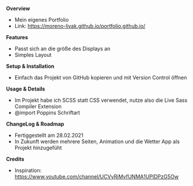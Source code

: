**Overview**
- Mein eigenes Portfolio
- Link: https://moreno-livak.github.io/portfolio.github.io/

**Features**
- Passt sich an die größe des Displays an
- Simples Layout

**Setup & Installation**
- Einfach das Projekt von GitHub kopieren und mit Version Control öffnen

**Usage & Details**
- Im Projekt habe ich SCSS statt CSS verwendet, nutze also die Live Sass Compiler Extension
- @import Poppins Schriftart

**ChangeLog & Roadmap**
- Fertiggestellt am 28.02.2021
- In Zukunft werden mehrere Seiten, Animation und die Wetter App als Projekt hinzugefüht

**Credits**
- Inspiration: https://www.youtube.com/channel/UCVyRiMvfUNMA1UPlDPzG5Ow
